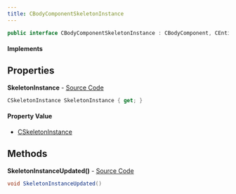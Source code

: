 ```yaml
---
title: CBodyComponentSkeletonInstance
---
```


```csharp
public interface CBodyComponentSkeletonInstance : CBodyComponent, CEntityComponent, ISchemaClass<CEntityComponent>, ISchemaClass<CBodyComponent>, ISchemaClass<CBodyComponentSkeletonInstance>, ISchemaField, ISchemaClass, INativeHandle
```

#### Implements

## Properties

**SkeletonInstance** - [Source Code](https://github.com/swiftly-solution/swiftlys2/blob/master/managed/src/SwiftlyS2.Generated/Schemas/Interfaces/CBodyComponentSkeletonInstance.cs#L16)

```csharp
CSkeletonInstance SkeletonInstance { get; }
```

#### Property Value

- [CSkeletonInstance](/docs/api/shared/schemadefinitions/cskeletoninstance)

## Methods

**SkeletonInstanceUpdated()** - [Source Code](https://github.com/swiftly-solution/swiftlys2/blob/master/managed/src/SwiftlyS2.Generated/Schemas/Interfaces/CBodyComponentSkeletonInstance.cs#L18)

```csharp
void SkeletonInstanceUpdated()
```

